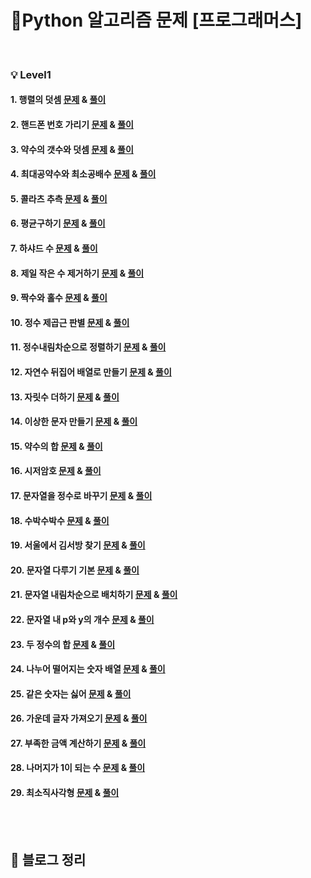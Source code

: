 # 💯Python 알고리즘 문제 [프로그래머스]

<br>

### 💡 Level1

#### 1. 행렬의 덧셈 [문제](https://programmers.co.kr/learn/courses/30/lessons/12950) & [풀이](https://github.com/jiwon5304/Python_algorithm/blob/main/L1_1.%ED%96%89%EB%A0%AC%EC%9D%98%20%EB%8D%A7%EC%85%88.py)

#### 2. 핸드폰 번호 가리기 [문제](https://programmers.co.kr/learn/courses/30/lessons/12948) & [풀이](https://github.com/jiwon5304/Python_algorithm/blob/main/L1_2.%ED%95%B8%EB%93%9C%ED%8F%B0%EB%B2%88%ED%98%B8%EA%B0%80%EB%A6%AC%EA%B8%B0.py)

#### 3. 약수의 갯수와 덧셈 [문제](https://programmers.co.kr/learn/courses/30/lessons/77884) & [풀이](https://github.com/jiwon5304/Python_algorithm/blob/main/L1_3.%EC%95%BD%EC%88%98%EC%9D%98%20%EA%B0%AF%EC%88%98%EC%99%80%20%EB%8D%A7%EC%85%88.py)

#### 4. 최대공약수와 최소공배수 [문제](https://programmers.co.kr/learn/courses/30/lessons/12940) & [풀이](https://github.com/jiwon5304/Python_algorithm/blob/main/L1_4.%EC%B5%9C%EB%8C%80%EA%B3%B5%EC%95%BD%EC%88%98%EC%99%80%20%EC%B5%9C%EC%86%8C%EA%B3%B5%EB%B0%B0%EC%88%98.py)

#### 5. 콜라츠 추측 [문제](https://programmers.co.kr/learn/courses/30/lessons/12943) & [풀이](https://github.com/jiwon5304/Python_algorithm/blob/main/L1_5.%EC%BD%9C%EB%9D%BC%EC%B8%A0%20%EC%B6%94%EC%B8%A1.py)

#### 6. 평균구하기 [문제](https://programmers.co.kr/learn/courses/30/lessons/12944) & [풀이](https://github.com/jiwon5304/Python_algorithm/blob/main/L1_6.%ED%8F%89%EA%B7%A0%EA%B5%AC%ED%95%98%EA%B8%B0.py)

#### 7. 하샤드 수 [문제](https://programmers.co.kr/learn/courses/30/lessons/12947) & [풀이](https://github.com/jiwon5304/Python_algorithm/blob/main/L1_7.%ED%95%98%EC%83%A4%EB%93%9C%EC%88%98.py)

#### 8. 제일 작은 수 제거하기 [문제](https://programmers.co.kr/learn/courses/30/lessons/12935) & [풀이](https://github.com/jiwon5304/Python_algorithm/blob/main/L1_8.%EC%A0%9C%EC%9D%BC%20%EC%9E%91%EC%9D%80%20%EC%88%98%20%EC%A0%9C%EA%B1%B0%ED%95%98%EA%B8%B0.py)

#### 9. 짝수와 홀수 [문제](https://programmers.co.kr/learn/courses/30/lessons/12937) & [풀이](https://github.com/jiwon5304/Python_algorithm/blob/main/L1_9.%EC%A7%9D%EC%88%98%EC%99%80%20%ED%99%80%EC%88%98.py)

#### 10. 정수 제곱근 판별 [문제](https://programmers.co.kr/learn/courses/30/lessons/12934) & [풀이](https://github.com/jiwon5304/Python_algorithm/blob/main/L1_10.%EC%A0%95%EC%88%98%EC%A0%9C%EA%B3%B1%EA%B7%BC%20%ED%8C%90%EB%B3%84.py)

#### 11. 정수내림차순으로 정렬하기 [문제](https://programmers.co.kr/learn/courses/30/lessons/12933) & [풀이](https://github.com/jiwon5304/Python_algorithm/blob/main/L1_11.%EC%A0%95%EC%88%98%EB%82%B4%EB%A6%BC%EC%B0%A8%EC%88%9C%EC%9C%BC%EB%A1%9C%20%EC%A0%95%EB%A0%AC%ED%95%98%EA%B8%B0.py)

#### 12. 자연수 뒤집어 배열로 만들기 [문제](https://programmers.co.kr/learn/courses/30/lessons/12932) & [풀이](https://github.com/jiwon5304/Python_algorithm/blob/main/L1_12.%EC%9E%90%EC%97%B0%EC%88%98%20%EB%92%A4%EC%A7%91%EC%96%B4%20%EB%B0%B0%EC%97%B4%EB%A1%9C%20%EB%A7%8C%EB%93%A4%EA%B8%B0.py)

#### 13. 자릿수 더하기 [문제](https://programmers.co.kr/learn/courses/30/lessons/12931) & [풀이](https://github.com/jiwon5304/Python_algorithm/blob/main/L1_13.%EC%9E%90%EB%A6%BF%EC%88%98%20%EB%8D%94%ED%95%98%EA%B8%B0.py)

#### 14. 이상한 문자 만들기 [문제](https://programmers.co.kr/learn/courses/30/lessons/12930) & [풀이](https://github.com/jiwon5304/Python_algorithm/blob/main/L1_14.%EC%9D%B4%EC%83%81%ED%95%9C%20%EB%AC%B8%EC%9E%90%20%EB%A7%8C%EB%93%A4%EA%B8%B0.py)

#### 15. 약수의 합 [문제](https://programmers.co.kr/learn/courses/30/lessons/12928) & [풀이](https://github.com/jiwon5304/Python_algorithm/blob/main/L1_15.%EC%95%BD%EC%88%98%EC%9D%98%20%ED%95%A9.py)

#### 16. 시저암호 [문제](https://programmers.co.kr/learn/courses/30/lessons/12926) & [풀이](https://github.com/jiwon5304/Python_algorithm/blob/main/L1_16.%EC%8B%9C%EC%A0%80%EC%95%94%ED%98%B8.py)

#### 17. 문자열을 정수로 바꾸기 [문제](https://programmers.co.kr/learn/courses/30/lessons/12925) & [풀이](https://github.com/jiwon5304/Python_algorithm/blob/main/L1_17.%EB%AC%B8%EC%9E%90%EC%97%B4%EC%9D%84%20%EC%A0%95%EC%88%98%EB%A1%9C%20%EB%B0%94%EA%BE%B8%EA%B8%B0.py)

#### 18. 수박수박수 [문제](https://programmers.co.kr/learn/courses/30/lessons/12922) & [풀이](https://github.com/jiwon5304/Python_algorithm/blob/main/L1_18.%EC%88%98%EB%B0%95%EC%88%98%EB%B0%95%EC%88%98.py)

#### 19. 서울에서 김서방 찾기 [문제](https://programmers.co.kr/learn/courses/30/lessons/12919) & [풀이](https://github.com/jiwon5304/Python_algorithm/blob/main/L1_19.%EC%84%9C%EC%9A%B8%EC%97%90%EC%84%9C%20%EA%B9%80%EC%84%9C%EB%B0%A9%20%EC%B0%BE%EA%B8%B0.py)

#### 20. 문자열 다루기 기본 [문제](https://programmers.co.kr/learn/courses/30/lessons/12918) & [풀이](https://github.com/jiwon5304/Python_algorithm/blob/main/L1_20.%EB%AC%B8%EC%9E%90%EC%97%B4%20%EB%8B%A4%EB%A3%A8%EA%B8%B0%20%EA%B8%B0%EB%B3%B8.py)

#### 21. 문자열 내림차순으로 배치하기 [문제](https://programmers.co.kr/learn/courses/30/lessons/12917) & [풀이](https://github.com/jiwon5304/Python_algorithm/blob/main/L1_21.%EB%AC%B8%EC%9E%90%EC%97%B4%20%EB%82%B4%EB%A6%BC%EC%B0%A8%EC%88%9C%EC%9C%BC%EB%A1%9C%20%EB%B0%B0%EC%B9%98%ED%95%98%EA%B8%B0.py)

#### 22. 문자열 내 p와 y의 개수 [문제](https://programmers.co.kr/learn/courses/30/lessons/12916) & [풀이](https://github.com/jiwon5304/Python_algorithm/blob/main/L1_22.%EB%AC%B8%EC%9E%90%EC%97%B4%20%EB%82%B4%20p%EC%99%80%20y%EC%9D%98%20%EA%B0%9C%EC%88%98.py)

#### 23. 두 정수의 합 [문제](https://programmers.co.kr/learn/courses/30/lessons/12912) & [풀이](https://github.com/jiwon5304/Python_algorithm/blob/main/L1_23.%EB%91%90%20%EC%A0%95%EC%88%98%EC%9D%98%20%ED%95%A9.py)

#### 24. 나누어 떨어지는 숫자 배열 [문제](https://programmers.co.kr/learn/courses/30/lessons/12910) & [풀이](https://github.com/jiwon5304/Python_algorithm/blob/main/L1_24.%EB%82%98%EB%88%84%EC%96%B4%20%EB%96%A8%EC%96%B4%EC%A7%80%EB%8A%94%20%EC%88%AB%EC%9E%90%20%EB%B0%B0%EC%97%B4.py)

#### 25. 같은 숫자는 싫어 [문제](https://programmers.co.kr/learn/courses/30/lessons/12906) & [풀이](https://github.com/jiwon5304/Python_algorithm/blob/main/L1_25.%EA%B0%99%EC%9D%80%EC%88%AB%EC%9E%90%EB%8A%94%20%EC%8B%AB%EC%96%B4.py)

#### 26. 가운데 글자 가져오기 [문제](https://programmers.co.kr/learn/courses/30/lessons/12903) & [풀이](https://github.com/jiwon5304/Python_algorithm/blob/main/L1_26.%EA%B0%80%EC%9A%B4%EB%8D%B0%EA%B8%80%EC%9E%90%20%EA%B0%80%EC%A0%B8%EC%98%A4%EA%B8%B0.py)

#### 27. 부족한 금액 계산하기 [문제](https://programmers.co.kr/learn/courses/30/lessons/82612) & [풀이](https://github.com/jiwon5304/Python_algorithm/blob/main/L1_27.%EB%B6%80%EC%A1%B1%ED%95%9C%20%EA%B8%88%EC%95%A1%20%EA%B3%84%EC%82%B0%ED%95%98%EA%B8%B0.py)

#### 28. 나머지가 1이 되는 수 [문제](https://programmers.co.kr/learn/courses/30/lessons/87389) & [풀이](https://github.com/jiwon5304/Python_algorithm/blob/main/L1_28.%EB%82%98%EB%A8%B8%EC%A7%80%EA%B0%80%201%EC%9D%B4%20%EB%90%98%EB%8A%94%20%EC%88%98.py)

#### 29. 최소직사각형 [문제](https://programmers.co.kr/learn/courses/30/lessons/86491) & [풀이](https://github.com/jiwon5304/Python_algorithm/blob/main/L1_29.%EC%B5%9C%EC%86%8C%EC%A7%81%EC%82%AC%EA%B0%81%ED%98%95.py)

<br><br>

## 📝 블로그 정리

